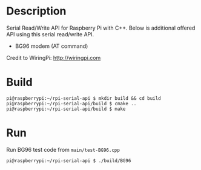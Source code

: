 # Description
Serial Read/Write API for Raspberry Pi with C++. Below is additional offered API using this serial read/write API.
+ BG96 modem (AT command)   

Credit to WiringPi: http://wiringpi.com

# Build
```console
pi@raspberrypi:~/rpi-serial-api $ mkdir build && cd build
pi@raspberrypi:~/rpi-serial-api/build $ cmake ..
pi@raspberrypi:~/rpi-serial-api/build $ make
```

# Run
Run BG96 test code from ```main/test-BG96.cpp```
```console
pi@raspberrypi:~/rpi-serial-api $ ./build/BG96
```

